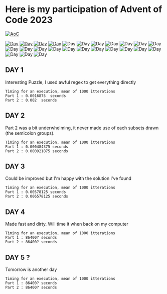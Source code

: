 
# Here is my participation of Advent of Code 2023
[![AoC](https://badgen.net/badge/AoC/2023/blue)](https://adventofcode.com/2023)

[![Day](https://badgen.net/badge/01/%E2%98%85%E2%98%85/green)](Day1/Day1.py)
[![Day](https://badgen.net/badge/02/%E2%98%85%E2%98%85/green)](Day2/Day2.py)
[![Day](https://badgen.net/badge/03/%E2%98%85%E2%98%85/green)](Day3/Day3.py)
[![Day](https://badgen.net/badge/04/%E2%98%85%E2%98%85/green)](Day4/Day4.py)
![Day](https://badgen.net/badge/05/%E2%98%86%E2%98%86/gray)
![Day](https://badgen.net/badge/06/%E2%98%86%E2%98%86/gray)
![Day](https://badgen.net/badge/07/%E2%98%86%E2%98%86/gray)
![Day](https://badgen.net/badge/08/%E2%98%86%E2%98%86/gray)
![Day](https://badgen.net/badge/09/%E2%98%86%E2%98%86/gray)
![Day](https://badgen.net/badge/10/%E2%98%86%E2%98%86/gray)
![Day](https://badgen.net/badge/11/%E2%98%86%E2%98%86/gray)
![Day](https://badgen.net/badge/12/%E2%98%86%E2%98%86/gray)
![Day](https://badgen.net/badge/13/%E2%98%86%E2%98%86/gray)
![Day](https://badgen.net/badge/14/%E2%98%86%E2%98%86/gray)
![Day](https://badgen.net/badge/15/%E2%98%86%E2%98%86/gray)
![Day](https://badgen.net/badge/16/%E2%98%86%E2%98%86/gray)
![Day](https://badgen.net/badge/17/%E2%98%86%E2%98%86/gray)
![Day](https://badgen.net/badge/18/%E2%98%86%E2%98%86/gray)
![Day](https://badgen.net/badge/19/%E2%98%86%E2%98%86/gray)
![Day](https://badgen.net/badge/20/%E2%98%86%E2%98%86/gray)
![Day](https://badgen.net/badge/21/%E2%98%86%E2%98%86/gray)
![Day](https://badgen.net/badge/22/%E2%98%86%E2%98%86/gray)
![Day](https://badgen.net/badge/23/%E2%98%86%E2%98%86/gray)
![Day](https://badgen.net/badge/24/%E2%98%86%E2%98%86/gray)
![Day](https://badgen.net/badge/25/%E2%98%86%E2%98%86/gray)

## DAY 1
Interesting Puzzle, I used awful regex to get everything directly

```
Timing for an execution, mean of 1000 itterations
Part 1 : 0.0016875  seconds
Part 2 : 0.002  seconds
```
## DAY 2
Part 2 was a bit underwhelming, it never made use of each subsets drawn (the semicolon groups).
```
Timing for an execution, mean of 1000 itterations
Part 1 : 0.000484375 seconds
Part 2 : 0.000921875 seconds
```
## DAY 3
Could be improved but I'm happy with the solution I've found
```
Timing for an execution, mean of 1000 itterations
Part 1 : 0.00578125 seconds
Part 2 : 0.006578125 seconds
```
## DAY 4
Made fast and dirty. Will time it when back on my computer
```
Timing for an execution, mean of 1000 itterations
Part 1 : 86400? seconds  
Part 2 : 86400? seconds
```
## DAY 5 ?
Tomorrow is another day
```
Timing for an execution, mean of 1000 itterations
Part 1 : 86400? seconds
Part 2 : 86400? seconds
```
